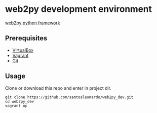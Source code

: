 # web2py development environment

[web2py python framework](https://www.web2py.com/)

## Prerequisites

* [VirtualBox](https://www.virtualbox.org/wiki/Downloads)
* [Vagrant](https://developer.hashicorp.com/vagrant/install)
* [Git](https://git-scm.com/downloads)

## Usage

Clone or download this repo and enter in project dir.

```SHELL
git clone https://github.com/santosleonardo/web2py_dev.git
cd web2py_dev
vagrant up
```  
